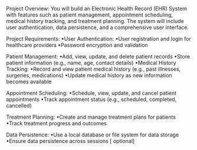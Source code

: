 Project Overview:
You will build an Electronic Health Record (EHR) System with features such as patient management, appointment scheduling, medical history tracking, and treatment planning. The system will include user authentication, data persistence, and a comprehensive user interface.

Project Requirements:
•User Authentication:
•User registration and login for healthcare providers
•Password encryption and validation

Patient Management:
•Add, view, update, and delete patient records
•Store patient information (e.g., name, age, contact details)
•Medical History Tracking:
•Record and view patient medical history (e.g., past illnesses, surgeries, medications)
•Update medical history as new information becomes available

Appointment Scheduling:
•Schedule, view, update, and cancel patient appointments
•Track appointment status (e.g., scheduled, completed, cancelled)

Treatment Planning:
•Create and manage treatment plans for patients
•Track treatment progress and outcomes

Data Persistence:
•Use a local database or file system for data storage
•Ensure data persistence across sessions [ optional]